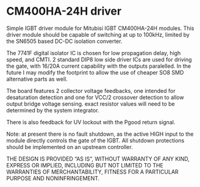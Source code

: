 # CM400HA-24H driver
Simple IGBT driver module for Mitubisi IGBT CM400HA-24H modules. This driver module should be capable of switching at up to 100kHz, limited by the SN6505 based DC-DC isolation converter.

The 7741F digital isolator IC is chosen for low propagation delay, high speed, and CMTI. 2 standard DIP8 low side driver ICs are used for driving the gate, with 16/20A current capability with the outputs paralelled. In the future I may modify the footprint to allow the use of cheaper SO8 SMD alternative parts as well.

The board features 2 collector voltage feedbacks, one intended for desaturation detection and one for VCC/2 crossover detection to allow output bridge voltage sensing. exact resistor values will need to be determined by the system integrator.

There is also feedback for UV lockout with the Pgood return signal.

Note: at present there is no fault shutdown, as the active HIGH input to the module directly controls the gate of the IGBT. All shutdown protections should be implemented on an upstream controller.

THE DESIGN IS PROVIDED “AS IS”, WITHOUT WARRANTY OF ANY KIND, EXPRESS OR IMPLIED, INCLUDING BUT NOT LIMITED TO THE WARRANTIES OF MERCHANTABILITY, FITNESS FOR A PARTICULAR PURPOSE AND NONINFRINGEMENT.
